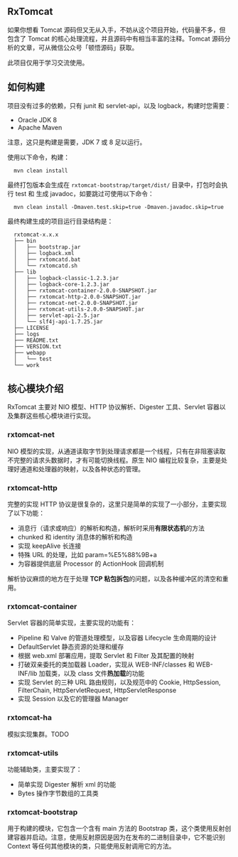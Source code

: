 ## RxTomcat

如果你想看 Tomcat 源码但又无从入手，不妨从这个项目开始，代码量不多，但包含了 Tomcat 的核心处理流程，并且源码中有相当丰富的注释。Tomcat 源码分析的文章，可从微信公众号「顿悟源码」获取。

此项目仅用于学习交流使用。

## 如何构建

项目没有过多的依赖，只有 junit 和 servlet-api，以及 logback，构建时您需要：

 - Oracle JDK 8
 - Apache Maven

注意，这只是构建是需要，JDK 7 或 8 足以运行。

使用以下命令，构建：

```
  mvn clean install
```

最终打包版本会生成在 `rxtomcat-bootstrap/target/dist/` 目录中，打包时会执行 test 和 生成 javadoc，如要跳过可使用以下命令：

```
  mvn clean install -Dmaven.test.skip=true -Dmaven.javadoc.skip=true
```

最终构建生成的项目运行目录结构是：

```
  rxtomcat-x.x.x
  ├── bin
  │   ├── bootstrap.jar
  │   ├── logback.xml
  │   ├── rxtomcatd.bat
  │   └── rxtomcatd.sh
  ├── lib
  │   ├── logback-classic-1.2.3.jar
  │   ├── logback-core-1.2.3.jar
  │   ├── rxtomcat-container-2.0.0-SNAPSHOT.jar
  │   ├── rxtomcat-http-2.0.0-SNAPSHOT.jar
  │   ├── rxtomcat-net-2.0.0-SNAPSHOT.jar
  │   ├── rxtomcat-utils-2.0.0-SNAPSHOT.jar
  │   ├── servlet-api-2.5.jar
  │   └── slf4j-api-1.7.25.jar
  ├── LICENSE
  ├── logs
  ├── README.txt
  ├── VERSION.txt
  ├── webapp
  │   └── test
  └── work
```

## 核心模块介绍

RxTomcat 主要对 NIO 模型、HTTP 协议解析、Digester 工具、Servlet 容器以及集群这些核心模块进行实现。

### rxtomcat-net

NIO 模型的实现，从通道读取字节到处理请求都是一个线程，只有在非阻塞读取不完整的请求头数据时，才有可能切换线程。原生 NIO 编程比较复杂，主要是处理好通道和处理器的映射，以及各种状态的管理。

### rxtomcat-http

完整的实现 HTTP 协议是很复杂的，这里只是简单的实现了一小部分，主要实现了以下功能：

 - 消息行（请求或响应）的解析和构造，解析时采用**有限状态机**的方法
 - chunked 和 identity 消息体的解析和构造
 - 实现 keepAlive 长连接
 - 特殊 URL 的处理，比如 param=%E5%88%9B+a
 - 为容器提供底层 Processor 的 ActionHook 回调机制

解析协议麻烦的地方在于处理 **TCP 粘包拆包**的问题，以及各种缓冲区的清空和重用。

### rxtomcat-container

Servlet 容器的简单实现，主要实现的功能有：

 - Pipeline 和 Valve 的管道处理模型，以及容器 Lifecycle 生命周期的设计
 - DefaultServlet 静态资源的处理和缓存
 - 根据 web.xml 部署应用，提取 Servlet 和 Filter 及其配置的映射
 - 打破双亲委托的类加载器 Loader，实现从 WEB-INF/classes 和 WEB-INF/lib 加载类，以及 class 文件**热加载**的功能
 - 实现 Servlet 的三种 URL 路由规则，以及规范中的 Cookie, HttpSession, FilterChain, HttpServletRequest, HttpServletResponse
 - 实现 Session 以及它的管理器 Manager

### rxtomcat-ha

模拟实现集群。TODO

### rxtomcat-utils

功能辅助类，主要实现了：

 - 简单实现 Digester 解析 xml 的功能
 - Bytes 操作字节数组的工具类

### rxtomcat-bootstrap

用于构建的模块，它包含一个含有 main 方法的 Bootstrap 类，这个类使用反射创建容器并启动。注意，使用反射原因是因为在发布的二进制目录中，它不能识别 Context 等任何其他模块的类，只能使用反射调用它的方法。
